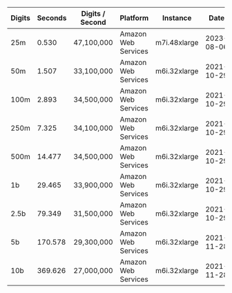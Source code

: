 | Digits | Seconds | Digits / Second | Platform | Instance | Date | Files |
| ------ | ------- | --------------- | -------- | -------- | ---- | ----- |
| 25m | 0.530 | 47,100,000 | Amazon Web Services | m7i.48xlarge | 2023-08-06 | [cfg](../Amazon%20Web%20Services/m7i.48xlarge/Log%285%29%20%5Bmachin-primary%5D/Log%285%29%20-%2020230806-122020.cfg) [out](../Amazon%20Web%20Services/m7i.48xlarge/Log%285%29%20%5Bmachin-primary%5D/Log%285%29%20-%2020230806-122020.out) [txt](../Amazon%20Web%20Services/m7i.48xlarge/Log%285%29%20%5Bmachin-primary%5D/Log%285%29%20-%2020230806-122020.txt) |
| 50m | 1.507 | 33,100,000 | Amazon Web Services | m6i.32xlarge | 2021-10-29 | [cfg](../Amazon%20Web%20Services/m6i.32xlarge/Log%285%29%20%5Bmachin-primary%5D/Log%285%29%20-%2020211029-161148.cfg) [out](../Amazon%20Web%20Services/m6i.32xlarge/Log%285%29%20%5Bmachin-primary%5D/Log%285%29%20-%2020211029-161148.out) [txt](../Amazon%20Web%20Services/m6i.32xlarge/Log%285%29%20%5Bmachin-primary%5D/Log%285%29%20-%2020211029-161148.txt) |
| 100m | 2.893 | 34,500,000 | Amazon Web Services | m6i.32xlarge | 2021-10-29 | [cfg](../Amazon%20Web%20Services/m6i.32xlarge/Log%285%29%20%5Bmachin-primary%5D/Log%285%29%20-%2020211029-161204.cfg) [out](../Amazon%20Web%20Services/m6i.32xlarge/Log%285%29%20%5Bmachin-primary%5D/Log%285%29%20-%2020211029-161204.out) [txt](../Amazon%20Web%20Services/m6i.32xlarge/Log%285%29%20%5Bmachin-primary%5D/Log%285%29%20-%2020211029-161204.txt) |
| 250m | 7.325 | 34,100,000 | Amazon Web Services | m6i.32xlarge | 2021-10-29 | [cfg](../Amazon%20Web%20Services/m6i.32xlarge/Log%285%29%20%5Bmachin-primary%5D/Log%285%29%20-%2020211029-161219.cfg) [out](../Amazon%20Web%20Services/m6i.32xlarge/Log%285%29%20%5Bmachin-primary%5D/Log%285%29%20-%2020211029-161219.out) [txt](../Amazon%20Web%20Services/m6i.32xlarge/Log%285%29%20%5Bmachin-primary%5D/Log%285%29%20-%2020211029-161219.txt) |
| 500m | 14.477 | 34,500,000 | Amazon Web Services | m6i.32xlarge | 2021-10-29 | [cfg](../Amazon%20Web%20Services/m6i.32xlarge/Log%285%29%20%5Bmachin-primary%5D/Log%285%29%20-%2020211029-172545.cfg) [out](../Amazon%20Web%20Services/m6i.32xlarge/Log%285%29%20%5Bmachin-primary%5D/Log%285%29%20-%2020211029-172545.out) [txt](../Amazon%20Web%20Services/m6i.32xlarge/Log%285%29%20%5Bmachin-primary%5D/Log%285%29%20-%2020211029-172545.txt) |
| 1b | 29.465 | 33,900,000 | Amazon Web Services | m6i.32xlarge | 2021-10-29 | [cfg](../Amazon%20Web%20Services/m6i.32xlarge/Log%285%29%20%5Bmachin-primary%5D/Log%285%29%20-%2020211029-172618.cfg) [out](../Amazon%20Web%20Services/m6i.32xlarge/Log%285%29%20%5Bmachin-primary%5D/Log%285%29%20-%2020211029-172618.out) [txt](../Amazon%20Web%20Services/m6i.32xlarge/Log%285%29%20%5Bmachin-primary%5D/Log%285%29%20-%2020211029-172618.txt) |
| 2.5b | 79.349 | 31,500,000 | Amazon Web Services | m6i.32xlarge | 2021-10-29 | [cfg](../Amazon%20Web%20Services/m6i.32xlarge/Log%285%29%20%5Bmachin-primary%5D/Log%285%29%20-%2020211029-204253.cfg) [out](../Amazon%20Web%20Services/m6i.32xlarge/Log%285%29%20%5Bmachin-primary%5D/Log%285%29%20-%2020211029-204253.out) [txt](../Amazon%20Web%20Services/m6i.32xlarge/Log%285%29%20%5Bmachin-primary%5D/Log%285%29%20-%2020211029-204253.txt) |
| 5b | 170.578 | 29,300,000 | Amazon Web Services | m6i.32xlarge | 2021-11-28 | [cfg](../Amazon%20Web%20Services/m6i.32xlarge/Log%285%29%20%5Bmachin-primary%5D/Log%285%29%20-%2020211128-004205.cfg) [out](../Amazon%20Web%20Services/m6i.32xlarge/Log%285%29%20%5Bmachin-primary%5D/Log%285%29%20-%2020211128-004205.out) [txt](../Amazon%20Web%20Services/m6i.32xlarge/Log%285%29%20%5Bmachin-primary%5D/Log%285%29%20-%2020211128-004205.txt) |
| 10b | 369.626 | 27,000,000 | Amazon Web Services | m6i.32xlarge | 2021-11-28 | [cfg](../Amazon%20Web%20Services/m6i.32xlarge/Log%285%29%20%5Bmachin-primary%5D/Log%285%29%20-%2020211128-145253.cfg) [out](../Amazon%20Web%20Services/m6i.32xlarge/Log%285%29%20%5Bmachin-primary%5D/Log%285%29%20-%2020211128-145253.out) [txt](../Amazon%20Web%20Services/m6i.32xlarge/Log%285%29%20%5Bmachin-primary%5D/Log%285%29%20-%2020211128-145253.txt) |
